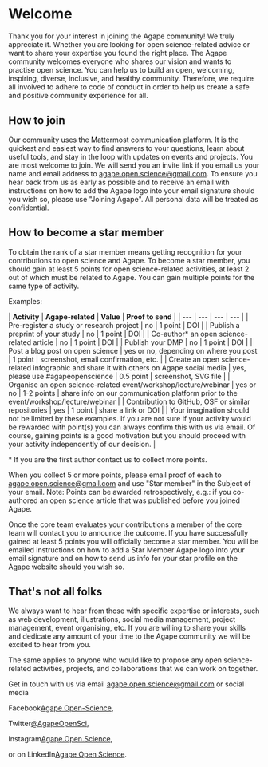 # Welcome

Thank you for your interest in joining the Agape community! We truly appreciate it. Whether you are looking for open science-related advice or want to share your expertise you found the right place. The Agape community welcomes everyone who shares our vision and wants to practise open science. You can help us to build an open, welcoming, inspiring, diverse, inclusive, and healthy community. Therefore, we require all involved to adhere to code of conduct in order to help us create a safe and positive community experience for all.


## How to join

Our community uses the Mattermost communication platform. It is the quickest and easiest way to find answers to your questions, learn about useful tools, and stay in the loop with updates on events and projects. You are most welcome to join. We will send you an invite link if you email us your name and email address to [agape.open.science@gmail.com](mailto:agape.open.science@gmail.com). To ensure you hear back from us as early as possible and to receive an email with instructions on how to add the Agape logo into your email signature should you wish so, please use "Joining Agape". All personal data will be treated as confidential.


## How to become a star member

To obtain the rank of a star member means getting recognition for your contributions to open science and Agape. To become a star member, you should gain at least 5 points for open science-related activities, at least 2 out of which must be related to Agape. You can gain multiple points for the same type of activity.

Examples:

|
**Activity**
 |
**Agape-related** |
**Value** |
**Proof to send** |
| --- | --- | --- | --- |
| Pre-register a study or research project |
no |
1 point |
DOI |
| Publish a preprint of your study |
no |
1 point |
DOI |
| Co-author\* an open science-related article |
no |
1 point |
DOI |
| Publish your DMP |
no |
1 point |
DOI |
| Post a blog post on open science |
yes or no, depending on where you post |
1 point |
screenshot, email confirmation, etc. |
| Create an open science-related infographic and share it with others on Agape social media |
yes, please use #agapeopenscience |
0.5 point |
screenshot, SVG file |
| Organise an open science-related event/workshop/lecture/webinar |
yes or no |
1-2 points |
share info on our communication platform prior to the event/workshop/lecture/webinar |
| Contribution to GitHub, OSF or similar repositories |
yes |
1 point |
share a link or DOI |
| Your imagination should not be limited by these examples. If you are not sure if your activity would be rewarded with point(s) you can always confirm this with us via email. Of course, gaining points is a good motivation but you should proceed with your activity independently of our decision. |

\* If you are the first author contact us to collect more points.

When you collect 5 or more points, please email proof of each to [agape.open.science@gmail.com](mailto:agape.open.science@gmail.com) and use "Star member" in the Subject of your email. Note: Points can be awarded retrospectively, e.g.: if you co-authored an open science article that was published before you joined Agape.

Once the core team evaluates your contributions a member of the core team will contact you to announce the outcome. If you have successfully gained at least 5 points you will officially become a star member. You will be emailed instructions on how to add a Star Member Agape logo into your email signature and on how to send us info for your star profile on the Agape website should you wish so.


## That's not all folks

We always want to hear from those with specific expertise or interests, such as web development, illustrations, social media management, project management, event organising, etc. If you are willing to share your skills and dedicate any amount of your time to the Agape community we will be excited to hear from you.

The same applies to anyone who would like to propose any open science-related activities, projects, and collaborations that we can work on together.


Get in touch with us via email [agape.open.science@gmail.com](mailto:agape.open.science@gmail.com) or social media

Facebook[Agape Open-Science](https://facebook.com/AgapeOpen-Science),

Twitter[@AgapeOpenSci](https://twitter.com/AgapeOpenSci),

Instagram[Agape.Open.Science](https://www.instagram.com/Agape.Open.Science),

or on LinkedIn[Agape Open Science](https://www.linkedin.com/company/agape-open-science/).

